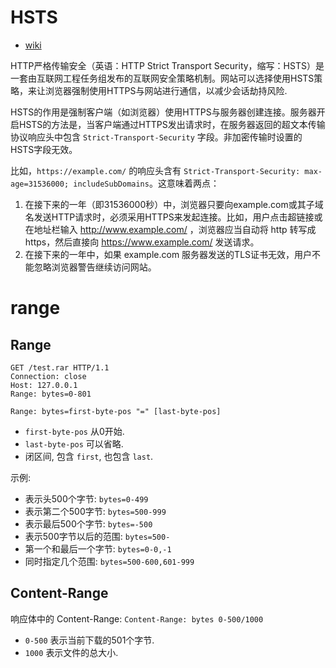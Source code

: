 
# HSTS
* [wiki](https://zh.wikipedia.org/wiki/HTTP%E4%B8%A5%E6%A0%BC%E4%BC%A0%E8%BE%93%E5%AE%89%E5%85%A8)

HTTP严格传输安全（英语：HTTP Strict Transport Security，缩写：HSTS）是一套由互联网工程任务组发布的互联网安全策略机制。网站可以选择使用HSTS策略，来让浏览器强制使用HTTPS与网站进行通信，以减少会话劫持风险.

HSTS的作用是强制客户端（如浏览器）使用HTTPS与服务器创建连接。服务器开启HSTS的方法是，当客户端通过HTTPS发出请求时，在服务器返回的超文本传输协议响应头中包含 `Strict-Transport-Security` 字段。非加密传输时设置的HSTS字段无效。

比如，`https://example.com/` 的响应头含有 `Strict-Transport-Security: max-age=31536000; includeSubDomains`。这意味着两点：
1. 在接下来的一年（即31536000秒）中，浏览器只要向example.com或其子域名发送HTTP请求时，必须采用HTTPS来发起连接。比如，用户点击超链接或在地址栏输入 http://www.example.com/ ，浏览器应当自动将 http 转写成 https，然后直接向 https://www.example.com/ 发送请求。
2. 在接下来的一年中，如果 example.com 服务器发送的TLS证书无效，用户不能忽略浏览器警告继续访问网站。

# range

## Range

```http
GET /test.rar HTTP/1.1 
Connection: close 
Host: 127.0.0.1
Range: bytes=0-801 
```

`Range: bytes=first-byte-pos "=" [last-byte-pos]`
* `first-byte-pos` 从0开始.
* `last-byte-pos` 可以省略.
* 闭区间, 包含 `first`, 也包含 `last`.

示例:
* 表示头500个字节: `bytes=0-499`
* 表示第二个500字节: `bytes=500-999`
* 表示最后500个字节: `bytes=-500`
* 表示500字节以后的范围: `bytes=500-`
* 第一个和最后一个字节: `bytes=0-0,-1`
* 同时指定几个范围: `bytes=500-600,601-999`

## Content-Range

响应体中的 Content-Range: `Content-Range: bytes 0-500/1000`
* `0-500` 表示当前下载的501个字节.
* `1000` 表示文件的总大小.